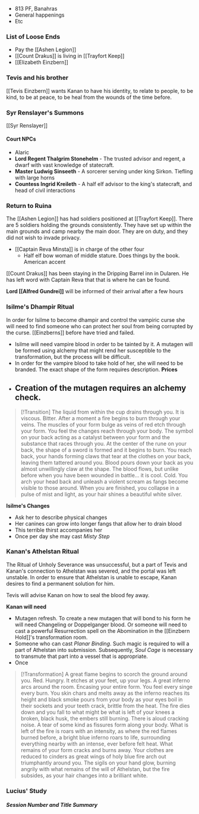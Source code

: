 - 813 PF, Banahras
- General happenings
- Etc

### List of Loose Ends
- Pay the [[Ashen Legion]]
- [[Count Drakus]] is living in [[Trayfort Keep]]
- [[Elizabeth Einzbern]]
### Tevis and his brother
[[Tevis Einzbern]] wants Kanan to have his identity, to relate to people, to be kind, to be at peace, to be heal from the wounds of the time before.
### Syr Renslayer's Summons
[[Syr Renslayer]] 
#### Court NPCs
- Alaric
- **Lord Regent Thalgrim Stonehelm** - The trusted advisor and regent, a dwarf with vast knowledge of statecraft.
- **Master Ludwig Sinseeth** - A sorcerer serving under king Sirkon. Tiefling with large horns
- **Countess Ingrid Kreileth** - A half elf advisor to the king's statecraft, and head of civil interactions
### Return to Ruina
The [[Ashen Legion]] has had soldiers positioned at [[Trayfort Keep]]. There are 5 soldiers holding the grounds consistently. They have set up within the main grounds and camp nearby the main door. They are on duty, and they did not wish to invade privacy.
- [[Captain Reva Minsta]] is in charge of the other four
	- Half elf bow woman of middle stature. Does things by the book. American accent

[[Count Drakus]] has been staying in the Dripping Barrel inn in Dularen. He has left word with Captain Reva that that is where he can be found.

**Lord [[Alfred Gundrei]]** will be informed of their arrival after a few hours
### Isilme's Dhampir Ritual
In order for Isilme to become dhampir and control the vampiric curse she will need to find someone who can protect her soul from being corrupted by the curse. [[Einzberns]] before have tried and failed. 
- Isilme will need vampire blood in order to be tainted by it. A mutagen will be formed using alchemy that might rend her susceptible to the transformation, but the process will be difficult.
- In order for the vampire blood to take hold of her, she will need to be branded. The exact shape of the form requires description.
**Prices**
- Creation of the mutagen requires an alchemy check. 
	- 

>[!Transition]
>The liquid from within the cup drains through you. It is viscous. Bitter. After a moment a fire begins to burn through your veins. The muscles of your form bulge as veins of red etch through your form. You feel the changes reach through your body. The symbol on your back acting as a catalyst between your form and the substance that races through you. At the center of the rune on your back, the shape of a sword is formed and it begins to burn. You reach back, your hands forming claws that tear at the clothes on your back, leaving them tattered around you. Blood pours down your back as you almost unwillingly claw at the shape. The blood flows, but unlike before when you have been wounded in battle... it is cool. Cold. You arch your head back and unleash a violent scream as fangs become visible to those around. When you are finished, you collapse in a pulse of mist and light, as your hair shines a beautiful white silver.

**Isilme's Changes**
- Ask her to describe physical changes
- Her canines can grow into longer fangs that allow her to drain blood
- This terrible thirst accompanies her
- Once per day she may cast *Misty Step*
### Kanan's Athelstan Ritual
The Ritual of Unholy Severance was unsuccessful, but a part of Tevis and Kanan's connection to Athelstan was severed, and the portal was left unstable. In order to ensure that Athelstan is unable to escape, Kanan desires to find a permanent solution for him.

Tevis will advise Kanan on how to seal the blood fey away.

**Kanan will need**
- Mutagen refresh. To create a new mutagen that will bond to his form he will need Changeling or Doppelganger blood. Or someone will need to cast a powerful Resurrection spell on the Abomination in the [[Einzbern Hold]]'s transformation room.
- Someone who can cast *Planar Binding*. Such magic is required to will a part of Athelstan into submission. Subsequently, *Soul Cage* is necessary to transmute that part into a vessel that is appropriate.
- Once

>[!Transformation]
>A great flame begins to scorch the ground around you. Red. Hungry. It etches at your feet, up your legs. A great inferno arcs around the room. Encasing your entire form. You feel every singe every burn. You skin chars and melts away as the inferno reaches its height and black smoke pours from your body as your eyes boil in their sockets and your teeth crack, brittle from the heat. The fire dies down and you fall to what might be what is left of your knees a broken, black husk, the embers still burning. There is aloud cracking noise. A tear of some kind as fissures form along your body. What is left of the fire is roars with an intensity, as where the red flames burned before, a bright blue inferno roars to life, surrounding everything nearby with an intense, ever before felt heat. What remains of your form cracks and burns away. Your clothes are reduced to cinders as great wings of holy blue fire arch out triumphantly around you. The sigils on your hand glow, burning angrily with what remains  of the will of Athelstan, but the fire subsides, as your hair changes into a brilliant white.


### Lucius' Study

##### Session *Number and Title* Summary